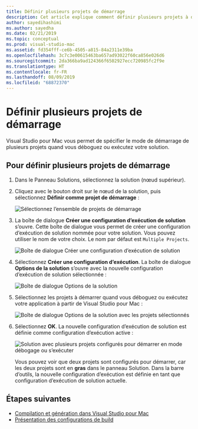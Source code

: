 ```yaml
---
title: Définir plusieurs projets de démarrage
description: Cet article explique comment définir plusieurs projets à démarrer au moment de l’exécution ou du débogage d’une solution.
author: sayedihashimi
ms.author: sayedha
ms.date: 02/21/2019
ms.topic: conceptual
ms.prod: visual-studio-mac
ms.assetid: fd354fff-ce6b-4505-a815-84a2311e39ba
ms.openlocfilehash: 3c7c3e00615463ba657ad93022f60ca856e026d6
ms.sourcegitcommit: 2da366ba9ad124366f6502927ecc720985fc2f9e
ms.translationtype: HT
ms.contentlocale: fr-FR
ms.lasthandoff: 08/09/2019
ms.locfileid: "68872370"
---
```

# <a name="set-multiple-startup-projects"></a>Définir plusieurs projets de démarrage

Visual Studio pour Mac vous permet de spécifier le mode de démarrage de plusieurs projets quand vous déboguez ou exécutez votre solution.

## <a name="to-set-multiple-startup-projects"></a>Pour définir plusieurs projets de démarrage

1. Dans le Panneau Solutions, sélectionnez la solution (nœud supérieur).

2. Cliquez avec le bouton droit sur le nœud de la solution, puis sélectionnez **Définir comme projet de démarrage** :

   ![Sélectionnez l’ensemble de projets de démarrage](media/startup-proj-ctx-menu.png)

3. La boîte de dialogue **Créer une configuration d’exécution de solution** s’ouvre. Cette boîte de dialogue vous permet de créer une configuration d’exécution de solution nommée pour votre solution. Vous pouvez utiliser le nom de votre choix. Le nom par défaut est `Multiple Projects`.

   ![Boîte de dialogue Créer une configuration d’exécution de solution](media/create-sln-run-config.png)

4. Sélectionnez **Créer une configuration d’exécution**. La boîte de dialogue **Options de la solution** s’ouvre avec la nouvelle configuration d’exécution de solution sélectionnée :

   ![Boîte de dialogue Options de la solution](media/sln-options-run-config-multi-projects.png)

5. Sélectionnez les projets à démarrer quand vous déboguez ou exécutez votre application à partir de Visual Studio pour Mac :

   ![Boîte de dialogue Options de la solution avec les projets sélectionnés](media/sln-options-run-config-multi-projects-configured.png)

6. Sélectionnez **OK**. La nouvelle configuration d’exécution de solution est définie comme configuration d’exécution active :

   ![Solution avec plusieurs projets configurés pour démarrer en mode débogage ou s’exécuter](media/startup-project-configured.png)

   Vous pouvez voir que deux projets sont configurés pour démarrer, car les deux projets sont en **gras** dans le panneau Solution. Dans la barre d’outils, la nouvelle configuration d’exécution est définie en tant que configuration d’exécution de solution actuelle.

## <a name="next-steps"></a>Étapes suivantes

- [Compilation et génération dans Visual Studio pour Mac](compiling-and-building.md)
- [Présentation des configurations de build](configurations.md)
